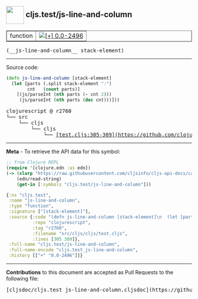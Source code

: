 ## <img width="48px" valign="middle" src="http://i.imgur.com/Hi20huC.png"> cljs.test/js-line-and-column

 <table border="1">
<tr>

<td>function</td>
<td><a href="https://github.com/cljsinfo/cljs-api-docs/tree/0.0-2496"><img valign="middle" alt="[+] 0.0-2496" src="https://img.shields.io/badge/+-0.0--2496-lightgrey.svg"></a> </td>
</tr>
</table>

 <samp>
(__js-line-and-column__ stack-element)<br>
</samp>

---





Source code:

```clj
(defn js-line-and-column [stack-element]
  (let [parts (.split stack-element ":")
        cnt   (count parts)]
    [(js/parseInt (nth parts (- cnt 2)))
     (js/parseInt (nth parts (dec cnt)))]))
```

 <pre>
clojurescript @ r2760
└── src
    └── cljs
        └── cljs
            └── <ins>[test.cljs:305-309](https://github.com/clojure/clojurescript/blob/r2760/src/cljs/cljs/test.cljs#L305-L309)</ins>
</pre>


---

__Meta__ - To retrieve the API data for this symbol:

```clj
;; from Clojure REPL
(require '[clojure.edn :as edn])
(-> (slurp "https://raw.githubusercontent.com/cljsinfo/cljs-api-docs/catalog/cljs-api.edn")
    (edn/read-string)
    (get-in [:symbols "cljs.test/js-line-and-column"]))
```

```clj
{:ns "cljs.test",
 :name "js-line-and-column",
 :type "function",
 :signature ["[stack-element]"],
 :source {:code "(defn js-line-and-column [stack-element]\n  (let [parts (.split stack-element \":\")\n        cnt   (count parts)]\n    [(js/parseInt (nth parts (- cnt 2)))\n     (js/parseInt (nth parts (dec cnt)))]))",
          :repo "clojurescript",
          :tag "r2760",
          :filename "src/cljs/cljs/test.cljs",
          :lines [305 309]},
 :full-name "cljs.test/js-line-and-column",
 :full-name-encode "cljs.test_js-line-and-column",
 :history [["+" "0.0-2496"]]}

```

---

__Contributions__ to this document are accepted as Pull Requests to the following file:

 <pre>
[cljsdoc/cljs.test_js-line-and-column.cljsdoc](https://github.com/cljsinfo/cljs-api-docs/blob/master/cljsdoc/cljs.test_js-line-and-column.cljsdoc)
</pre>


